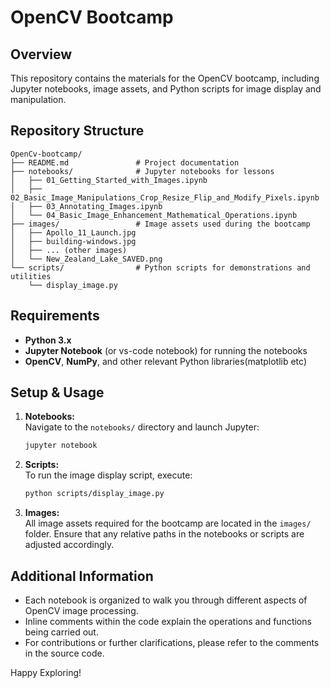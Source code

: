 # OpenCV Bootcamp

## Overview
This repository contains the materials for the OpenCV bootcamp, including Jupyter notebooks, image assets, and Python scripts for image display and manipulation.

## Repository Structure
```
OpenCv-bootcamp/
├── README.md               # Project documentation
├── notebooks/              # Jupyter notebooks for lessons
│   ├── 01_Getting_Started_with_Images.ipynb
│   ├── 02_Basic_Image_Manipulations_Crop_Resize_Flip_and_Modify_Pixels.ipynb
│   ├── 03_Annotating_Images.ipynb
│   └── 04_Basic_Image_Enhancement_Mathematical_Operations.ipynb
├── images/                 # Image assets used during the bootcamp
│   ├── Apollo_11_Launch.jpg
│   ├── building-windows.jpg
│   ├── ... (other images)
│   └── New_Zealand_Lake_SAVED.png
└── scripts/                # Python scripts for demonstrations and utilities
    └── display_image.py
```

## Requirements
- **Python 3.x**
- **Jupyter Notebook** (or vs-code notebook) for running the notebooks
- **OpenCV**, **NumPy**, and other relevant Python libraries(matplotlib etc)

## Setup & Usage
1. **Notebooks:**  
   Navigate to the `notebooks/` directory and launch Jupyter:
   ```sh
   jupyter notebook
   ```
2. **Scripts:**  
   To run the image display script, execute:
   ```sh
   python scripts/display_image.py
   ```
3. **Images:**  
   All image assets required for the bootcamp are located in the `images/` folder. Ensure that any relative paths in the notebooks or scripts are adjusted accordingly.

## Additional Information
- Each notebook is organized to walk you through different aspects of OpenCV image processing.
- Inline comments within the code explain the operations and functions being carried out.
- For contributions or further clarifications, please refer to the comments in the source code.

Happy Exploring!